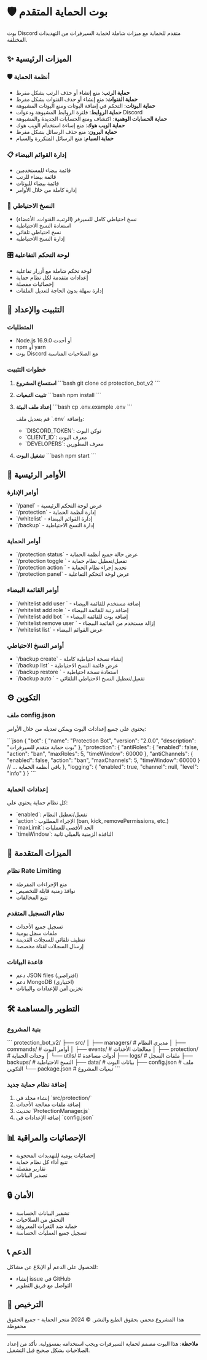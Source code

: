 # 🛡️ بوت الحماية المتقدم

بوت Discord متقدم للحماية مع ميزات شاملة لحماية السيرفرات من التهديدات المختلفة.

## ✨ الميزات الرئيسية

### 🛡️ أنظمة الحماية
- **حماية الرتب**: منع إنشاء أو حذف الرتب بشكل مفرط
- **حماية القنوات**: منع إنشاء أو حذف القنوات بشكل مفرط  
- **حماية البوتات**: التحكم في إضافة البوتات ومنع البوتات المشبوهة
- **حماية الروابط**: فلترة الروابط المشبوهة ودعوات Discord
- **حماية الحسابات الوهمية**: اكتشاف ومنع الحسابات الجديدة والمشبوهة
- **حماية الويب هوك**: منع إساءة استخدام الويب هوك
- **حماية البرون**: منع حذف الرسائل بشكل مفرط
- **حماية السبام**: منع الرسائل المتكررة والسبام

### 📋 إدارة القوائم البيضاء
- قائمة بيضاء للمستخدمين
- قائمة بيضاء للرتب
- قائمة بيضاء للبوتات
- إدارة كاملة من خلال الأوامر

### 💾 النسخ الاحتياطي
- نسخ احتياطي كامل للسيرفر (الرتب، القنوات، الأعضاء)
- استعادة النسخ الاحتياطية
- نسخ احتياطي تلقائي
- إدارة النسخ الاحتياطية

### 🎛️ لوحة التحكم التفاعلية
- لوحة تحكم شاملة مع أزرار تفاعلية
- إعدادات متقدمة لكل نظام حماية
- إحصائيات مفصلة
- إدارة سهلة بدون الحاجة لتعديل الملفات

## 🚀 التثبيت والإعداد

### المتطلبات
- Node.js 16.9.0 أو أحدث
- npm أو yarn
- بوت Discord مع الصلاحيات المناسبة

### خطوات التثبيت

1. **استنساخ المشروع**
   \`\`\`bash
   git clone <repository-url>
   cd protection_bot_v2
   \`\`\`

2. **تثبيت التبعيات**
   \`\`\`bash
   npm install
   \`\`\`

3. **إعداد ملف البيئة**
   \`\`\`bash
   cp .env.example .env
   \`\`\`
   
   قم بتعديل ملف \`.env\` وإضافة:
   - \`DISCORD_TOKEN\`: توكن البوت
   - \`CLIENT_ID\`: معرف البوت
   - \`DEVELOPERS\`: معرف المطورين

4. **تشغيل البوت**
   \`\`\`bash
   npm start
   \`\`\`

## 📖 الأوامر الرئيسية

### أوامر الإدارة
- \`/panel\` - عرض لوحة التحكم الرئيسية
- \`/protection\` - إدارة أنظمة الحماية
- \`/whitelist\` - إدارة القوائم البيضاء
- \`/backup\` - إدارة النسخ الاحتياطية

### أوامر الحماية
- \`/protection status\` - عرض حالة جميع أنظمة الحماية
- \`/protection toggle <system>\` - تفعيل/تعطيل نظام حماية
- \`/protection action <system> <action>\` - تحديد إجراء نظام الحماية
- \`/protection panel\` - عرض لوحة التحكم التفاعلية

### أوامر القائمة البيضاء
- \`/whitelist add user <user>\` - إضافة مستخدم للقائمة البيضاء
- \`/whitelist add role <role>\` - إضافة رتبة للقائمة البيضاء
- \`/whitelist add bot <bot>\` - إضافة بوت للقائمة البيضاء
- \`/whitelist remove user <user>\` - إزالة مستخدم من القائمة البيضاء
- \`/whitelist list\` - عرض القوائم البيضاء

### أوامر النسخ الاحتياطي
- \`/backup create\` - إنشاء نسخة احتياطية كاملة
- \`/backup list\` - عرض قائمة النسخ الاحتياطية
- \`/backup restore <backup>\` - استعادة نسخة احتياطية
- \`/backup auto <enabled>\` - تفعيل/تعطيل النسخ الاحتياطي التلقائي

## ⚙️ التكوين

### ملف config.json
يحتوي على جميع إعدادات البوت ويمكن تعديله من خلال الأوامر:

\`\`\`json
{
  "bot": {
    "name": "Protection Bot",
    "version": "2.0.0",
    "description": "بوت حماية متقدم للسيرفرات"
  },
  "protection": {
    "antiRoles": {
      "enabled": false,
      "action": "ban",
      "maxRoles": 5,
      "timeWindow": 60000
    },
    "antiChannels": {
      "enabled": false,
      "action": "ban",
      "maxChannels": 5,
      "timeWindow": 60000
    }
    // ... باقي أنظمة الحماية
  },
  "logging": {
    "enabled": true,
    "channel": null,
    "level": "info"
  }
}
\`\`\`

### إعدادات الحماية
كل نظام حماية يحتوي على:
- \`enabled\`: تفعيل/تعطيل النظام
- \`action\`: الإجراء المطلوب (ban, kick, removePermissions, etc.)
- \`maxLimit\`: الحد الأقصى للعمليات
- \`timeWindow\`: النافذة الزمنية بالميلي ثانية

## 🔧 الميزات المتقدمة

### نظام Rate Limiting
- منع الإجراءات المفرطة
- نوافذ زمنية قابلة للتخصيص
- تتبع المخالفات

### نظام التسجيل المتقدم
- تسجيل جميع الأحداث
- ملفات سجل يومية
- تنظيف تلقائي للسجلات القديمة
- إرسال السجلات لقناة مخصصة

### قاعدة البيانات
- دعم JSON files (افتراضي)
- دعم MongoDB (اختياري)
- تخزين آمن للإعدادات والبيانات

## 🛠️ التطوير والمساهمة

### بنية المشروع
\`\`\`
protection_bot_v2/
├── src/
│   ├── managers/          # مديري النظام
│   ├── commands/          # أوامر البوت
│   ├── events/           # معالجات الأحداث
│   ├── protection/       # وحدات الحماية
│   └── utils/           # أدوات مساعدة
├── logs/                # ملفات السجل
├── backups/            # النسخ الاحتياطية
├── data/               # بيانات البوت
├── config.json         # ملف التكوين
└── package.json        # تبعيات المشروع
\`\`\`

### إضافة نظام حماية جديد
1. إنشاء مجلد في \`src/protection/\`
2. إضافة ملفات معالجة الأحداث
3. تحديث \`ProtectionManager.js\`
4. إضافة الإعدادات في \`config.json\`

## 📊 الإحصائيات والمراقبة

- إحصائيات يومية للتهديدات المحجوبة
- تتبع أداء كل نظام حماية
- تقارير مفصلة
- تصدير البيانات

## 🔒 الأمان

- تشفير البيانات الحساسة
- التحقق من الصلاحيات
- حماية ضد الثغرات المعروفة
- تسجيل جميع العمليات الحساسة

## 📞 الدعم

للحصول على الدعم أو الإبلاغ عن مشاكل:
- إنشاء issue في GitHub
- التواصل مع فريق التطوير

## 📄 الترخيص

هذا المشروع محمي بحقوق الطبع والنشر.
© 2024 متجر الحماية - جميع الحقوق محفوظة

---

**ملاحظة**: هذا البوت مصمم لحماية السيرفرات ويجب استخدامه بمسؤولية. تأكد من إعداد الصلاحيات بشكل صحيح قبل التشغيل.

